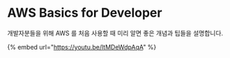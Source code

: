 # AWS Basics for Developer

개발자분들을 위해 AWS 를 처음 사용할 때 미리 알면 좋은 개념과 팁들을 설명합니다.

{% embed url="https://youtu.be/ltMDeWdpAqA" %}

